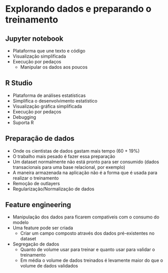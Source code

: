 # Explorando dados e preparando o treinamento

## Jupyter notebook

- Plataforma que une texto e código
- Visualização simplificada
- Execução por pedaços
    - Manipular os dados aos poucos

## R Studio

- Plataforma de análises estatísticas
- Simplifica o desenvolvimento estatístico
- Visualização gráfica simplificada
- Execução por pedaços
- Debugging
- Suporta R

## Preparação de dados

- Onde os cientistas de dados gastam mais tempo (60 + 19%)
- O trabalho mais pesado é fazer essa preparação
- Um dataset normalmente não está pronto para ser consumido (dados transacionais para uma base relacional, por exemplo)
- A maneira armazenada na aplicação não é a forma que é usada para realizar o treinamento
- Remoção de outlayers
- Regularização/Normalização de dados


## Feature engineering

- Manipulação dos dados para ficarem compatíveis com o consumo do modelo
- Uma feature pode ser criada
    - Criar um campo composto através dos dados pré-existentes no dataset
- Segregação de dados
    - Quanto de volume usar para treinar e quanto usar para validar o treinamento
    - Em média o volume de dados treinados é levamente maior do que o volume de dados validados
